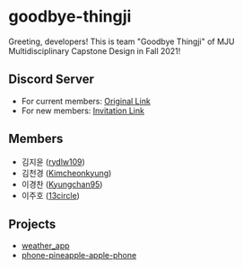 # goodbye-thingji
Greeting, developers! This is team "Goodbye Thingji" of MJU Multidisciplinary Capstone Design in Fall 2021!

## Discord Server
- For current members: [Original Link](https://discord.com/channels/857978207713361932/857978208421937204)
- For new members: [Invitation Link](https://discord.gg/a2q9VUtW)

## Members
- 김지윤 ([rydlw109](https://github.com/rydlw109))
- 김천경 ([Kimcheonkyung](https://github.com/Kimcheonkyung))
- 이경찬 ([Kyungchan95](https://github.com/Kyungchan95))
- 이주호 ([13circle](https://github.com/13circle))

## Projects
- [weather_app](https://github.com/goodbye-thingji/weather_app)
- [phone-pineapple-apple-phone](https://github.com/goodbye-thingji/phone-pineapple-apple-phone)
